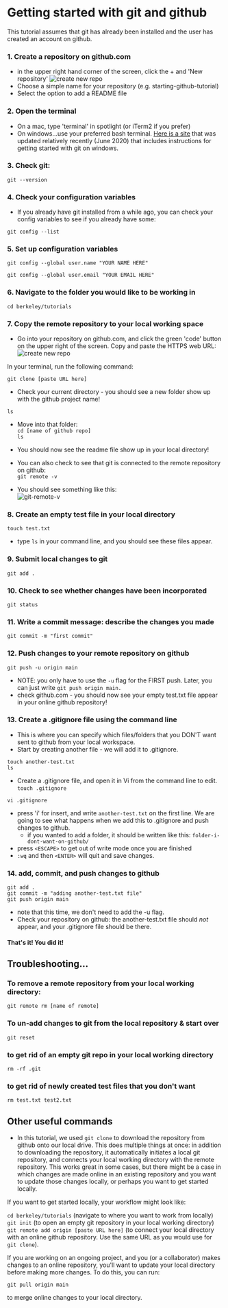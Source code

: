 # Getting started with git and github
This tutorial assumes that git has already been installed and the user has created an account on github. 

### 1. Create a repository on github.com
- in the upper right hand corner of the screen, click the + and 'New repository'
![create new repo](imgs/new-repo-screenshot.png)
- Choose a simple name for your repository (e.g. starting-github-tutorial)
- Select the option to add a README file

### 2. Open the terminal
- On a mac, type 'terminal' in spotlight (or iTerm2 if you prefer)
- On windows...use your preferred bash terminal. [Here is a site](https://www.computerhope.com/issues/ch001927.htm) that was updated relatively recently (June 2020) that includes instructions for getting started with git on windows. 

### 3. Check git:
`git --version`

### 4. Check your configuration variables
- If you already have git installed from a while ago, you can check your config variables to see if you already have some:  

`git config --list`

### 5. Set up configuration variables  

`git config --global user.name "YOUR NAME HERE"`  

`git config --global user.email "YOUR EMAIL HERE"`

### 6. Navigate to the folder you would like to be working in  

`cd berkeley/tutorials`

### 7. Copy the remote repository to your local working space  
- Go into your repository on github.com, and click the green 'code' button on the upper right of the screen. Copy and paste the HTTPS web URL:  
![create new repo](imgs/git-clone-screenshot.png)  

In your terminal, run the following command:  

`git clone [paste URL here]`  

- Check your current directory - you should see a new folder show up with the github project name!  

`ls`

- Move into that folder:  
`cd [name of github repo]`  
`ls`  

- You should now see the readme file show up in your local directory!  

- You can also check to see that git is connected to the remote repository on github:  
`git remote -v`  
- You should see something like this:  
![git-remote-v](imgs/git-remote-v.png)  

### 8. Create an empty test file in your local directory  
   
`touch test.txt`  

- type `ls` in your command line, and you should see these files appear. 

### 9. Submit local changes to git
`git add .`  

### 10. Check to see whether changes have been incorporated
`git status`  

### 11. Write a commit message: describe the changes you made
`git commit -m "first commit"`  

### 12. Push changes to your remote repository on github  

`git push -u origin main`  
- NOTE: you only have to use the `-u` flag for the FIRST push. Later, you can just write `git push origin main.`  
- check github.com - you should now see your empty test.txt file appear in your online github repository!  

### 13. Create a .gitignore file using the command line
- This is where you can specify which files/folders that you DON'T want sent to github from your local workspace.  
- Start by creating another file - we will add it to .gitignore.

`touch another-test.txt`  
`ls`  

- Create a .gitignore file, and open it in Vi from the command line to edit. 
`touch .gitignore`  

`vi .gitignore`  

- press 'i' for insert, and write `another-test.txt` on the first line. We are going to see what happens when we add this to .gitignore and push changes to github.
	- if you wanted to add a folder, it should be written like this: `folder-i-dont-want-on-github/`
- press `<ESCAPE>` to get out of write mode once you are finished
- `:wq` and then `<ENTER>` will quit and save changes.  

### 14. add, commit, and push changes to github  

`git add .`  
`git commit -m "adding another-test.txt file"`  
`git push origin main`   
- note that this time, we don't need to add the -u flag.
- Check your repository on github: the another-test.txt file should *not* appear, and your .gitignore file should be there.

#### That's it! You did it!

## Troubleshooting...
### To remove a remote repository from your local working directory:
`git remote rm [name of remote]`  

### To un-add changes to git from the local repository & start over
`git reset`

### to get rid of an empty git repo in your local working directory
`rm -rf .git`

### to get rid of newly created test files that you don't want
`rm test.txt test2.txt`

## Other useful commands
- In this tutorial, we used `git clone` to download the repository from github onto our local drive. This does multiple things at once: in addition to downloading the repository, it automatically initiates a local git repository, and connects your local working directory with the remote repository. This works great in some cases, but there might be a case in which changes are made online in an existing repository and you want to update those changes locally, or perhaps you want to get started locally. 

If you want to get started locally, your workflow might look like: 

`cd berkeley/tutorials` (navigate to where you want to work from locally)   
`git init` (to open an empty git repository in your local working directory)  
`git remote add origin [paste URL here]` (to connect your local directory with an online github repository. Use the same URL as you would use for `git clone`).  

If you are working on an ongoing project, and you (or a collaborator) makes changes to an online repository, you'll want to update your local directory before making more changes. To do this, you can run:  

`git pull origin main`  

to merge online changes to your local directory.   
